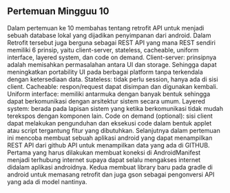 ## Pertemuan Mingguu 10

Dalam pertemuan ke 10 membahas tentang retrofit API untuk menjadi sebuah database lokal yang dijadikan penyimpanan dari android. Dalam Retrofit tersebut juga berguna sebagai REST API yang mana REST sendiri memiliki 6 prinsip, yaitu client-server, stateless, cacheable, uniform interface, layered system, dan code on demand. Client-server: prinsipnya adalah memisahkan permasalahan antara UI dan storage. Sehingga dapat meningkatkan portability UI pada berbagai platform tanpa terkendala dengan ketersediaan data. Stateless: tidak perlu session, hanya ada di sisi client. Cacheable: respon/request dapat disimpan dan digunakan kembali. Uniform interface: memiliki antarmuka dengan banyak bentuk sehingga dapat berkomunikasi dengan arsitektur sistem secara umum. Layered system: berada pada lapisan sistem yang ketika berkomunikasi tidak mudah terekspos dengan komponen lain. Code on demand (optional): sisi client dapat melakukan pengunduhan dan eksekusi code dalam bentuk applet atau script tergantung fitur yang dibutuhkan. Selanjutnya dalam pertemuan ini mencoba membuat sebuah aplikasi android yang dapat menampilkan REST API dari github API untuk menampilkan data yang ada di GITHUB. Pertama yang harus dilakukan membuat koneksi di AndroidManifest menjadi terhubung internet supaya dapat selalu mengakses internet didalam aplikasi androidnya. Kedua membuat library baru pada gradle di android untuk memasang retrofit dan juga gson sebagai pengonversi API yang ada di model nantinya.
